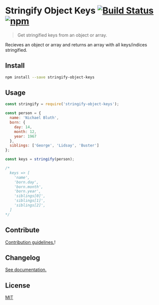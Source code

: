 # Stringify Object Keys [![Build Status](https://travis-ci.org/gabbes/stringify-object-keys.svg?branch=master)](https://travis-ci.org/gabbes/stringify-object-keys) [![npm](https://img.shields.io/npm/v/stringify-object-keys.svg)](https://www.npmjs.com/package/stringify-object-keys)

> Get stringified keys from an object or array.

Recieves an object or array and returns an array with all keys/indices stringified.

## Install

```sh
npm install --save stringify-object-keys
```

## Usage

```js
const stringify = require('stringify-object-keys');

const person = {
  name: 'Nichael Bluth',
  born: {
    day: 14,
    month: 12,
    year: 1967
  },
  siblings: ['George', 'Lidsay', 'Buster']
};

const keys = stringify(person);

/*
  keys => [
    'name',
    'born.day',
    'born.month',
    'born.year',
    'siblings[0]',
    'siblings[1]',
    'siblings[2]',
  ]
*/
```

## Contribute

[Contribution guidelines.](./CONTRIBUTING.md)!

## Changelog

[See documentation.](./CHANGELOG.md)

## License

[MIT](./LICENSE)
